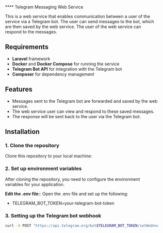 **** Telegram Messaging Web Service

This is a web service that enables communication between a user of the service via a Telegram bot. The user can send messages to the bot, which are then saved by the web service. The user of the web service can respond to the messages.

## Requirements

- **Laravel** framework
- **Docker** and **Docker Compose** for running the service
- **Telegram Bot API** for integration with the Telegram bot
- **Composer** for dependency management

## Features

- Messages sent to the Telegram bot are forwarded and saved by the web service.
- The web service user can view and respond to these saved messages.
- The response will be sent back to the user via the Telegram bot.

## Installation

### 1. Clone the repository
Clone this repository to your local machine:

### 2. Set up environment variables

After cloning the repository, you need to configure the environment variables for your application.

**Edit the .env file:**:
   Open the .env file and set up the following:
- TELEGRAM_BOT_TOKEN=your-telegram-bot-token 


### 3. Setting up the Telegram bot webhook
```bash
curl -X POST "https://api.telegram.org/bot$TELEGRAM_BOT_TOKEN/setWebhook" -d "url=$APP_URL/telegram/webhook"
